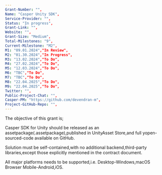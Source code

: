 ```yaml
---
Grant-Number: "",
Name: "Casper Unity SDK",
Service-Provider: "",
Status: "In progress",
Grant-Link: "",
Website: "",
Grant-Size: "Medium",
Total-Milestones: "9",
Current-Milestone: "M2",
M1: "09.01.2024","In Review",
M2: "01.30.2024","In Progress",
M3: "13.02.2024","To Do",
M4: "27.02.2024","To Do",
M5: "12.03.2024","To Do",
M6: "TBC","To Do",
M7: "TBC","To Do",
M8: "22.04.2025","To Do",
M9: "22.04.2025","To Do",
Twitter: "",
Public-Project-Chat: "",
Casper-PM: "https://github.com/devendran-m",
Project-GitHub-Repo: "",
---
```

<!--lang:en--> 
The objective of this grant is;

Casper SDK for Unity should be released as an assetpackage(.assetpackage),published in UnityAsset Store,and full yopen-sourced-code available on GitHub.

Solution must be self-contained,with no additional backend,third-party libraries,except those explicitly mentioned in the contract document. 

All major platforms needs to be supported,i.e. Desktop-Windows,macOS Browser Mobile-Android,iOS.
<!--lang:es--] 

<!--lang:de--] 

<!--lang:fr--] 

<!--lang:pl--] 

<!--lang:uk--] 

[!--lang:*-->  
